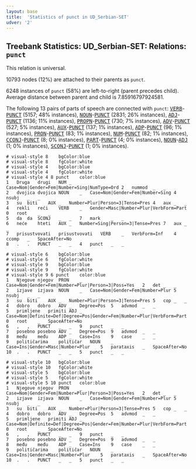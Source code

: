 ```yaml
---
layout: base
title:  'Statistics of punct in UD_Serbian-SET'
udver: '2'
---
```


## Treebank Statistics: UD_Serbian-SET: Relations: `punct`

This relation is universal.

10793 nodes (12%) are attached to their parents as `punct`.

6248 instances of `punct` (58%) are left-to-right (parent precedes child).
Average distance between parent and child is 7.85916797924581.

The following 13 pairs of parts of speech are connected with `punct`: <tt><a href="sr_set-pos-VERB.html">VERB</a></tt>-<tt><a href="sr_set-pos-PUNCT.html">PUNCT</a></tt> (5157; 48% instances), <tt><a href="sr_set-pos-NOUN.html">NOUN</a></tt>-<tt><a href="sr_set-pos-PUNCT.html">PUNCT</a></tt> (2831; 26% instances), <tt><a href="sr_set-pos-ADJ.html">ADJ</a></tt>-<tt><a href="sr_set-pos-PUNCT.html">PUNCT</a></tt> (1136; 11% instances), <tt><a href="sr_set-pos-PROPN.html">PROPN</a></tt>-<tt><a href="sr_set-pos-PUNCT.html">PUNCT</a></tt> (730; 7% instances), <tt><a href="sr_set-pos-ADV.html">ADV</a></tt>-<tt><a href="sr_set-pos-PUNCT.html">PUNCT</a></tt> (527; 5% instances), <tt><a href="sr_set-pos-AUX.html">AUX</a></tt>-<tt><a href="sr_set-pos-PUNCT.html">PUNCT</a></tt> (137; 1% instances), <tt><a href="sr_set-pos-ADP.html">ADP</a></tt>-<tt><a href="sr_set-pos-PUNCT.html">PUNCT</a></tt> (96; 1% instances), <tt><a href="sr_set-pos-PRON.html">PRON</a></tt>-<tt><a href="sr_set-pos-PUNCT.html">PUNCT</a></tt> (83; 1% instances), <tt><a href="sr_set-pos-NUM.html">NUM</a></tt>-<tt><a href="sr_set-pos-PUNCT.html">PUNCT</a></tt> (82; 1% instances), <tt><a href="sr_set-pos-CCONJ.html">CCONJ</a></tt>-<tt><a href="sr_set-pos-PUNCT.html">PUNCT</a></tt> (8; 0% instances), <tt><a href="sr_set-pos-PART.html">PART</a></tt>-<tt><a href="sr_set-pos-PUNCT.html">PUNCT</a></tt> (4; 0% instances), <tt><a href="sr_set-pos-NOUN.html">NOUN</a></tt>-<tt><a href="sr_set-pos-ADJ.html">ADJ</a></tt> (1; 0% instances), <tt><a href="sr_set-pos-SCONJ.html">SCONJ</a></tt>-<tt><a href="sr_set-pos-PUNCT.html">PUNCT</a></tt> (1; 0% instances).


~~~ conllu
# visual-style 8	bgColor:blue
# visual-style 8	fgColor:white
# visual-style 4	bgColor:blue
# visual-style 4	fgColor:white
# visual-style 4 8 punct	color:blue
1	Druga	drugi	NUM	_	Case=Nom|Gender=Fem|Number=Sing|NumType=Ord	2	nummod	_	_
2	dvojica	dvojica	NOUN	_	Case=Nom|Gender=Fem|Number=Sing	4	nsubj	_	_
3	su	biti	AUX	_	Number=Plur|Person=3|Tense=Pres	4	aux	_	_
4	rekli	reći	VERB	_	Gender=Masc|Number=Plur|VerbForm=Part	0	root	_	_
5	da	da	SCONJ	_	_	7	mark	_	_
6	neće	hteti	AUX	_	Number=Sing|Person=3|Tense=Pres	7	aux	_	_
7	prisustvovati	prisustvovati	VERB	_	VerbForm=Inf	4	ccomp	_	SpaceAfter=No
8	.	.	PUNCT	_	_	4	punct	_	_

~~~


~~~ conllu
# visual-style 6	bgColor:blue
# visual-style 6	fgColor:white
# visual-style 9	bgColor:blue
# visual-style 9	fgColor:white
# visual-style 9 6 punct	color:blue
1	Njegove	njegov	PRON	_	Case=Nom|Gender=Fem|Number=Plur|Person=3|Poss=Yes	2	det	_	_
2	izjave	izjava	NOUN	_	Case=Nom|Gender=Fem|Number=Plur	5	nsubj	_	_
3	su	biti	AUX	_	Number=Plur|Person=3|Tense=Pres	5	cop	_	_
4	dobro	dobro	ADV	_	Degree=Pos	5	advmod	_	_
5	primljene	primiti	ADJ	_	Case=Nom|Definite=Def|Degree=Pos|Gender=Fem|Number=Plur|VerbForm=Part	0	root	_	SpaceAfter=No
6	,	,	PUNCT	_	_	9	punct	_	_
7	posebno	posebno	ADV	_	Degree=Pos	9	advmod	_	_
8	među	među	ADP	_	Case=Ins	9	case	_	_
9	političarima	političar	NOUN	_	Case=Ins|Gender=Masc|Number=Plur	5	parataxis	_	SpaceAfter=No
10	.	.	PUNCT	_	_	5	punct	_	_

~~~


~~~ conllu
# visual-style 10	bgColor:blue
# visual-style 10	fgColor:white
# visual-style 5	bgColor:blue
# visual-style 5	fgColor:white
# visual-style 5 10 punct	color:blue
1	Njegove	njegov	PRON	_	Case=Nom|Gender=Fem|Number=Plur|Person=3|Poss=Yes	2	det	_	_
2	izjave	izjava	NOUN	_	Case=Nom|Gender=Fem|Number=Plur	5	nsubj	_	_
3	su	biti	AUX	_	Number=Plur|Person=3|Tense=Pres	5	cop	_	_
4	dobro	dobro	ADV	_	Degree=Pos	5	advmod	_	_
5	primljene	primiti	ADJ	_	Case=Nom|Definite=Def|Degree=Pos|Gender=Fem|Number=Plur|VerbForm=Part	0	root	_	SpaceAfter=No
6	,	,	PUNCT	_	_	9	punct	_	_
7	posebno	posebno	ADV	_	Degree=Pos	9	advmod	_	_
8	među	među	ADP	_	Case=Ins	9	case	_	_
9	političarima	političar	NOUN	_	Case=Ins|Gender=Masc|Number=Plur	5	parataxis	_	SpaceAfter=No
10	.	.	PUNCT	_	_	5	punct	_	_

~~~


